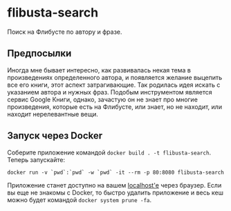 # flibusta-search

Поиск на Флибусте по автору и фразе.

## Предпосылки

Иногда мне бывает интересно, как развивалась некая тема в произведениях определенного автора, и появляется желание выцепить все его книги, этот аспект затрагивающие. Так родилась идея искать с указанием автора и нужных фраз. Подобым инструментом является сервис Google Книги, однако, зачастую он не знает про многие произведения, которые есть на Флибусте, или знает, но не находит, или находит нерелевантные вещи. 

## Запуск через Docker

Соберите приложение командой `docker build . -t flibusta-search`. Теперь запускайте:

```shell
docker run -v `pwd`:`pwd` -w `pwd` -it --rm -p 80:8080 flibusta-search
```

Приложение станет доступно на вашем [localhost'е](http://localhost/) через браузер. Если вы еще не знакомы с Docker, то быстро удалить приложение и весь кеш можно будет командой `docker system prune -fa`.
